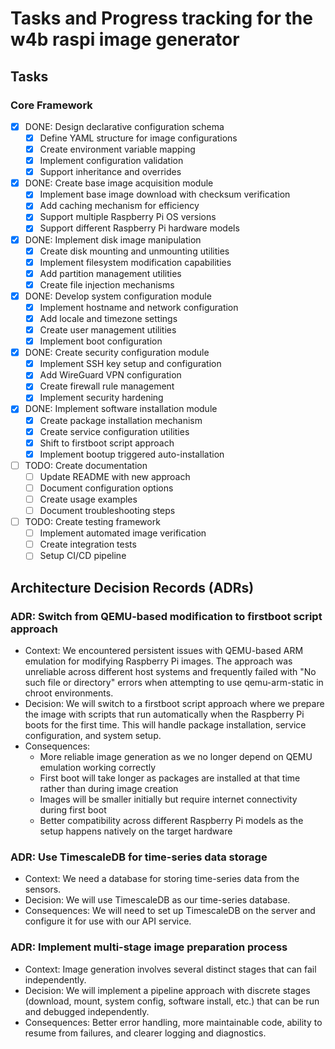 # Tasks and Progress tracking for the w4b raspi image generator

## Tasks

### Core Framework

- [x] DONE: Design declarative configuration schema
  - [x] Define YAML structure for image configurations
  - [x] Create environment variable mapping
  - [x] Implement configuration validation
  - [x] Support inheritance and overrides

- [x] DONE: Create base image acquisition module
  - [x] Implement base image download with checksum verification
  - [x] Add caching mechanism for efficiency
  - [x] Support multiple Raspberry Pi OS versions
  - [x] Support different Raspberry Pi hardware models

- [x] DONE: Implement disk image manipulation
  - [x] Create disk mounting and unmounting utilities
  - [x] Implement filesystem modification capabilities
  - [x] Add partition management utilities
  - [x] Create file injection mechanisms

- [x] DONE: Develop system configuration module
  - [x] Implement hostname and network configuration
  - [x] Add locale and timezone settings
  - [x] Create user management utilities
  - [x] Implement boot configuration

- [x] DONE: Create security configuration module
  - [x] Implement SSH key setup and configuration
  - [x] Add WireGuard VPN configuration 
  - [x] Create firewall rule management
  - [x] Implement security hardening

- [x] DONE: Implement software installation module
  - [x] Create package installation mechanism
  - [x] Create service configuration utilities
  - [x] Shift to firstboot script approach
  - [x] Implement bootup triggered auto-installation

- [ ] TODO: Create documentation
  - [ ] Update README with new approach
  - [ ] Document configuration options
  - [ ] Create usage examples
  - [ ] Document troubleshooting steps

- [ ] TODO: Create testing framework
  - [ ] Implement automated image verification
  - [ ] Create integration tests
  - [ ] Setup CI/CD pipeline

## Architecture Decision Records (ADRs)

### ADR: Switch from QEMU-based modification to firstboot script approach

- Context: We encountered persistent issues with QEMU-based ARM emulation for modifying Raspberry Pi images. The approach was unreliable across different host systems and frequently failed with "No such file or directory" errors when attempting to use qemu-arm-static in chroot environments.
- Decision: We will switch to a firstboot script approach where we prepare the image with scripts that run automatically when the Raspberry Pi boots for the first time. This will handle package installation, service configuration, and system setup.
- Consequences: 
  - More reliable image generation as we no longer depend on QEMU emulation working correctly
  - First boot will take longer as packages are installed at that time rather than during image creation
  - Images will be smaller initially but require internet connectivity during first boot
  - Better compatibility across different Raspberry Pi models as the setup happens natively on the target hardware

### ADR: Use TimescaleDB for time-series data storage

- Context: We need a database for storing time-series data from the sensors.
- Decision: We will use TimescaleDB as our time-series database.
- Consequences: We will need to set up TimescaleDB on the server and configure it for use with our API service.

### ADR: Implement multi-stage image preparation process

- Context: Image generation involves several distinct stages that can fail independently.
- Decision: We will implement a pipeline approach with discrete stages (download, mount, system config, software install, etc.) that can be run and debugged independently.
- Consequences: Better error handling, more maintainable code, ability to resume from failures, and clearer logging and diagnostics.

